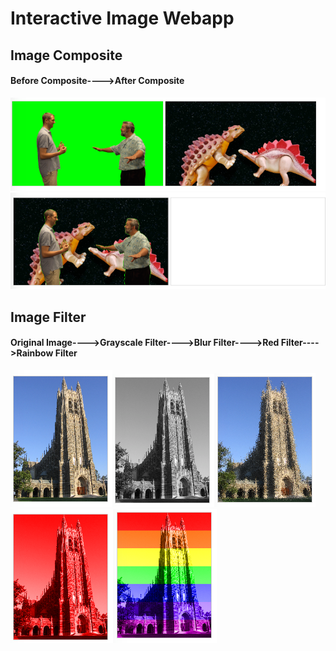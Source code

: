 # Interactive Image Webapp
## Image Composite
#### Before Composite---->After Composite
![ScreenShot](https://github.com/lzzsmile/Interactive-Image-Webapp/blob/master/Image/Before%20Composite.png)![ScreenShot](https://github.com/lzzsmile/Interactive-Image-Webapp/blob/master/Image/After%20Composite.png)


## Image Filter
#### Original Image---->Grayscale Filter---->Blur Filter---->Red Filter---->Rainbow Filter
![ScreenShot](https://github.com/lzzsmile/Interactive-Image-Webapp/blob/master/Image/Original%20Image.png)![ScreenShot](https://github.com/lzzsmile/Interactive-Image-Webapp/blob/master/Image/Grayscale%20Filter.png)![ScreenShot](https://github.com/lzzsmile/Interactive-Image-Webapp/blob/master/Image/Blur%20Filter.png)![ScreenShot](https://github.com/lzzsmile/Interactive-Image-Webapp/blob/master/Image/Red%20Filter.png)![ScreenShot](https://github.com/lzzsmile/Interactive-Image-Webapp/blob/master/Image/Rainbow%20Filter.png)
